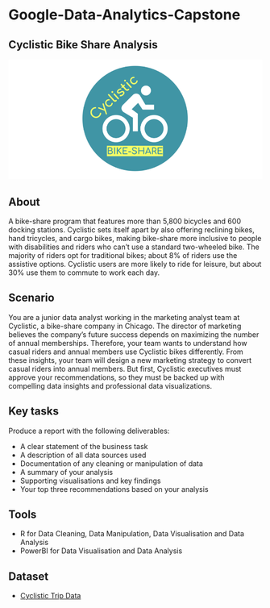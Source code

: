 # Google-Data-Analytics-Capstone

## Cyclistic Bike Share Analysis

<p align = "center">
  <img src="https://github.com/amirsyml/google-data-analytics-capstone-project/blob/main/Cyclistic-logo.png">

## About
  
A bike-share program that features more than 5,800 bicycles and 600 docking stations. Cyclistic sets itself apart by also offering reclining bikes, hand tricycles, and cargo bikes, making bike-share more inclusive to people with disabilities and riders who can’t use a standard two-wheeled bike. The majority of riders opt for traditional bikes; about 8% of riders use the assistive options. Cyclistic users are more likely to ride for leisure, but about 30% use them to commute to work each day.

## Scenario
  
You are a junior data analyst working in the marketing analyst team at Cyclistic, a bike-share company in Chicago. The director of marketing believes the company’s future success depends on maximizing the number of annual memberships. Therefore, your team wants to understand how casual riders and annual members use Cyclistic bikes differently. From these insights, your team will design a new marketing strategy to convert casual riders into annual members. But first, Cyclistic executives must approve your recommendations, so they must be backed up with compelling data insights and professional data visualizations.

## Key tasks
  
Produce a report with the following deliverables:
* A clear statement of the business task
* A description of all data sources used
* Documentation of any cleaning or manipulation of data
* A summary of your analysis
* Supporting visualisations and key findings
* Your top three recommendations based on your analysis
  
## Tools
  
* R for Data Cleaning, Data Manipulation, Data Visualisation and Data Analysis
* PowerBI for Data Visualisation and Data Analysis
  
## Dataset
  
* [Cyclistic Trip Data](https://divvy-tripdata.s3.amazonaws.com/index.html)
